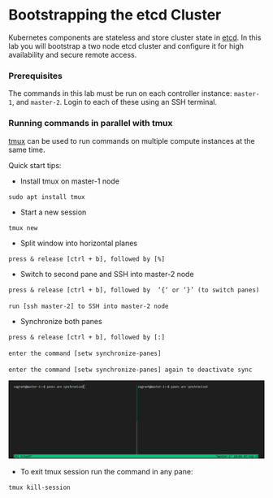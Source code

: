 # Bootstrapping the etcd Cluster

Kubernetes components are stateless and store cluster state in [etcd](https://github.com/coreos/etcd). In this lab you will bootstrap a two node etcd cluster and configure it for high availability and secure remote access.

### Prerequisites

The commands in this lab must be run on each controller instance: `master-1`, and `master-2`. Login to each of these using an SSH terminal.

### Running commands in parallel with tmux

[tmux](https://github.com/tmux/tmux/wiki) can be used to run commands on multiple compute instances at the same time.

Quick start tips:
* Install tmux on master-1 node
```
sudo apt install tmux
```
* Start a new session
```
tmux new
```
* Split window into horizontal planes
```
press & release [ctrl + b], followed by [%]
``` 
* Switch to second pane and SSH into master-2 node
```
press & release [ctrl + b], followed by  ‘{‘ or ‘}’ (to switch panes)

run [ssh master-2] to SSH into master-2 node
```
* Synchronize both panes
```
press & release [ctrl + b], followed by [:]

enter the command [setw synchronize-panes]

enter the command [setw synchronize-panes] again to deactivate sync
``` 

![syncedtmux](https://github.com/Kolawole-Ikeoluwa-Joshua/Kubernetes-THW/blob/main/docs/images/sync%20tmux%20panes.png)

* To exit tmux session run the command in any pane:
```
tmux kill-session
```
